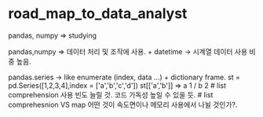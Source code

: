 # road_map_to_data_analyst


pandas, numpy => studying


pandas,numpy => 데이터 처리 및 조작에 사용. + datetime -> 시계열 데이터 사용 비중 높음.

pandas.series -> like enumerate (index, data ...)  +  dictionary frame.
                st = pd.Series([1,2,3,4],index = ['a','b','c','d'])
                st[['a','b']] => a 1 / b 2
                # list comprehension 사용 빈도 늘릴 것. 코드 가독성 높일 수 있을 듯.
                # list comprehesnion VS map 어떤 것이 속도면이나 메모리 사용에서 나뉠 것인가?.
